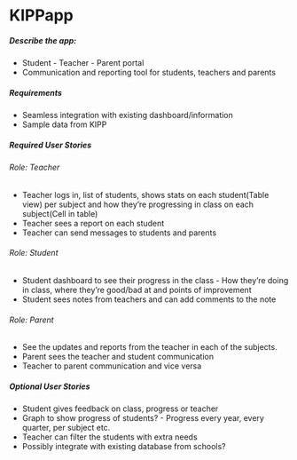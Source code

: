 KIPPapp
=======

##### Describe the app: 
- Student - Teacher - Parent portal
 - Communication and reporting tool for students, teachers and parents

##### Requirements
- Seamless integration with existing dashboard/information
- Sample data from KIPP

##### Required User Stories
###### Role: Teacher
- Teacher logs in, list of students, shows stats on each student(Table view) per subject and how they’re progressing in class on each subject(Cell in table)
- Teacher sees a report on each student
- Teacher can send messages to students and parents

###### Role: Student
- Student dashboard to see their progress in the class - How they’re doing in class, where they’re good/bad at and points of improvement
- Student sees notes from teachers and can add comments to the note

###### Role: Parent
- See the updates and reports from the teacher in each of the subjects.
- Parent sees the teacher and student communication
- Teacher to parent communication and vice versa

##### Optional User Stories
- Student gives feedback on class, progress or teacher
- Graph to show progress of students? - Progress every year, every quarter, per subject etc.
- Teacher can filter the students with extra needs 
- Possibly integrate with existing database from schools?

